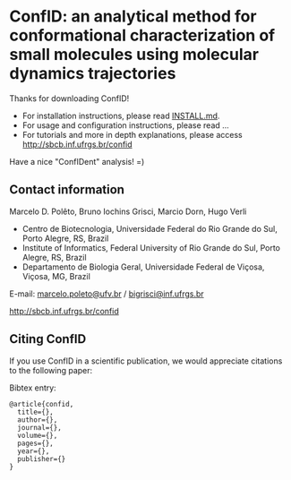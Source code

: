 # ConfID: an analytical method for conformational characterization of small molecules using molecular dynamics trajectories

Thanks for downloading ConfID!

- For installation instructions, please read [INSTALL.md](INSTALL.md).
- For usage and configuration instructions, please read ...
- For tutorials and more in depth explanations, please access http://sbcb.inf.ufrgs.br/confid

Have a nice "ConfIDent" analysis! =)

## Contact information

Marcelo D. Polêto, Bruno Iochins Grisci, Marcio Dorn, Hugo Verli

- Centro de Biotecnologia, Universidade Federal do Rio Grande do Sul, Porto Alegre, RS, Brazil
- Institute of Informatics, Federal University of Rio Grande do Sul, Porto Alegre, RS, Brazil
- Departamento de Biologia Geral, Universidade Federal de Viçosa, Viçosa, MG, Brazil

E-mail: marcelo.poleto@ufv.br / bigrisci@inf.ufrgs.br

http://sbcb.inf.ufrgs.br/confid

## Citing ConfID

If you use ConfID in a scientific publication, we would appreciate citations to the following paper:

Bibtex entry:
```
@article{confid,
  title={},
  author={},
  journal={},
  volume={},
  pages={},
  year={},
  publisher={}
}
